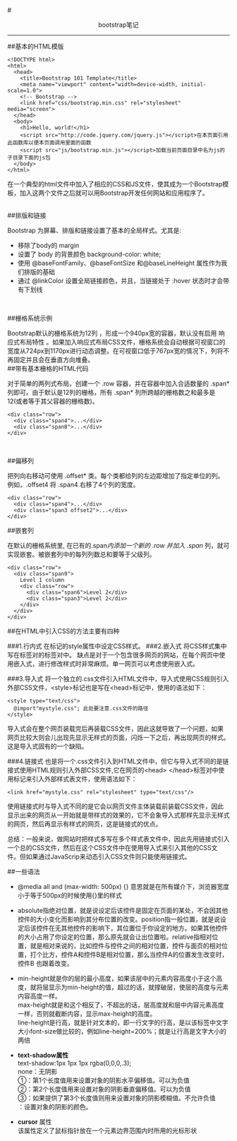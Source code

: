 

#<center>bootstrap笔记</center>


----------
##基本的HTML模版  

    <!DOCTYPE html>
    <html>
      <head>
        <title>Bootstrap 101 Template</title>
        <meta name="viewport" content="width=device-width, initial-scale=1.0">
        <!-- Bootstrap -->
        <link href="css/bootstrap.min.css" rel="stylesheet" media="screen">
      </head>
      <body>
        <h1>Hello, world!</h1>
        <script src="http://code.jquery.com/jquery.js"></script>在本页面引用此函数库以便本页面调用里面的函数
        <script src="js/bootstrap.min.js"></script>加载当前页面目录中名为js的子目录下面的js包
      </body>
    </html>

在一个典型的html文件中加入了相应的CSS和JS文件，使其成为一个Bootstrap模板，加入这两个文件之后就可以用Bootstrap开发任何网站和应用程序了。           
<br/>

##排版和链接

Bootstrap 为屏幕、排版和链接设置了基本的全局样式。尤其是:  

- 移除了body的 margin  
- 设置了 body 的背景颜色 background-color: white;  
- 使用 @baseFontFamily、@baseFontSize 和@baseLineHeight 属性作为我们排版的基础  
- 通过 @linkColor 设置全局链接颜色，并且，当链接处于 :hover 状态时才会带有下划线  
<br/>

##栅格系统示例

Bootstrap默认的栅格系统为12列 ，形成一个940px宽的容器，默认没有启用 响应式布局特性 。如果加入响应式布局CSS文件，栅格系统会自动根据可视窗口的宽度从724px到1170px进行动态调整。在可视窗口低于767px宽的情况下，列将不再固定并且会在垂直方向堆叠。
<br/>
##带有基本栅格的HTML代码

对于简单的两列式布局，创建一个 .row 容器，并在容器中加入合适数量的 .span* 列即可。由于默认是12列的栅格，所有 .span* 列所跨越的栅格数之和最多是12(或者等于其父容器的栅格数)。
    
    <div class="row">
      <div class="span4">...</div>
      <div class="span8">...</div>
    </div>
<br/>

##偏移列

把列向右移动可使用 .offset* 类。每个类都给列的左边距增加了指定单位的列。例如，.offset4 将 .span4 右移了4个列的宽度。

    <div class="row">
      <div class="span4">...</div>
      <div class="span3 offset2">...</div>
    </div>


##嵌套列

在默认的栅格系统里, 在已有的.span*内添加一个新的 .row 并加入 .span* 列，就可实现嵌套。被嵌套列中的每列列数总和要等于父级列。

    <div class="row">
      <div class="span9">
        Level 1 column
        <div class="row">
          <div class="span6">Level 2</div>
          <div class="span3">Level 2</div>
        </div>
      </div>
    </div>



##在HTML中引入CSS的方法主要有四种

###1.行内式
在标记的style属性中设定CSS样式。
###2.嵌入式
将CSS样式集中写在<head></head>标签对的<style></style>标签对中。
缺点是对于一个包含很多网页的网站，在每个网页中使用嵌入式，进行修改样式时非常麻烦。单一网页可以考虑使用嵌入式。

###3.导入式
将一个独立的.css文件引入HTML文件中，导入式使用CSS规则引入外部CSS文件，&lt;style&gt;标记也是写在&lt;head&gt;标记中，使用的语法如下：

    <style type="text/css">
      @import"mystyle.css"; 此处要注意.css文件的路径
    </style>

导入式会在整个网页装载完后再装载CSS文件，因此这就导致了一个问题，如果网页比较大则会儿出现先显示无样式的页面，闪烁一下之后，再出现网页的样式。这是导入式固有的一个缺陷。

###4.链接式
也是将一个.css文件引入到HTML文件中，但它与导入式不同的是链接式使用HTML规则引入外部CSS文件,它在网页的&lt;head&gt; &lt;/head&gt;标签对中使用<link>标记来引入外部样式表文件，使用语法如下：

    <link href="mystyle.css" rel="stylesheet" type="text/css"/>

使用链接式时与导入式不同的是它会以网页文件主体装载前装载CSS文件，因此显示出来的网页从一开始就是带样式的效果的，它不会象导入式那样先显示无样式的网页，然后再显示有样式的网页，这是链接式的优点。

总结：一般来说，做网站时把样式多写在多个样式表文件中，因此先用链接式引入一个总的CSS文件，然后在这个CSS文件中在使用导入式来引入其他的CSS文件。但如果通过JavaScrip来动态引入CSS文件则只能使用链接式。


##一些语法

- @media all and (max-width: 500px) {} 意思就是在所有媒介下，浏览器宽度小于等于500px的时候使用{}里的样式  



- absolute指绝对位置，就是说设定后该控件是固定在页面的某处，不会因其他控件的大小变化而影响到其分布位置的改变。position指一般位置，就是说设定后该控件在无其他控件的影响下，其位置位于你设定的地方。如果其他控件的大小占用了你设定的位置，那么原先就会让出位置啦。relative指相对位置，就是相对来说的，比如控件与控件之间的相对位置，控件与面页的相对位置，打个比方，控件A和控件B是相对位置，那么当控件A的位置发生改变时，控件B 也跟着改变。  



- min-height就是你的层的最小高度，如果该层中的元素内容高度小于这个高度，就将层显示为min-height的值，超过的话，就撑破层，使层的高度与元素内容高度一样。  
max-height就是和这个相反了，不超出的话，层高度就和层中内容元素高度一样，否则就截断内容，显示max-height的高度。  
line-height是行高，就是针对文本的，即一行文字的行高，是以该标签中文字大小font-size做比较的，例如line-height=200%；就是让行高是文字大小的两倍  



- **text-shadow属性**    
text-shadow:1px 1px 1px rgba(0,0,0,.3);  
none：无阴影    
<length>①：第1个长度值用来设置对象的阴影水平偏移值。可以为负值  
<length>②：第2个长度值用来设置对象的阴影垂直偏移值。可以为负值  
<length>③：如果提供了第3个长度值则用来设置对象的阴影模糊值。不允许负值  
<color>：设置对象的阴影的颜色。  



- **cursor** 属性  
该属性定义了鼠标指针放在一个元素边界范围内时所用的光标形状  
